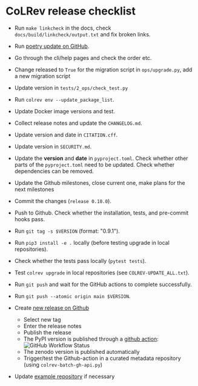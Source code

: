# CoLRev release checklist

- Run `make linkcheck` in the docs, check `docs/build/linkcheck/output.txt` and fix broken links.
- Run [poetry update on GitHub](https://github.com/CoLRev-Environment/colrev/actions/workflows/poetry_update.yml).
- Go through the cli/help pages and check the order etc.
- Change released to `True` for the migration script in `ops/upgrade.py`, add a new migration script
- Update version in `tests/2_ops/check_test.py`
- Run `colrev env --update_package_list`.
- Update Docker image versions and test.
- Collect release notes and update the `CHANGELOG.md`.
- Update version and date in `CITATION.cff`.
- Update version in `SECURITY.md`.
- Update the **version** and **date** in `pyproject.toml`. Check whether other parts of the `pyproject.toml` need to be updated. Check whether dependencies can be removed.
- Update the Github milestones, close current one, make plans for the next milestones
- Commit the changes (`release 0.10.0`).
- Push to Github. Check whether the installation, tests, and pre-commit hooks pass.
- Run `git tag -s $VERSION` (format: "0.9.1").
- Run `pip3 install -e .` locally (before testing upgrade in local repositories).
- Check whether the tests pass locally (``pytest tests``).
- Test `colrev upgrade` in local repositories (see `COLREV-UPDATE_ALL.txt`).
- Run `git push` and wait for the GitHub actions to complete successfully.
- Run `git push --atomic origin main $VERSION`.

- Create [new release on Github](https://github.com/CoLRev-Environment/colrev/releases/new)
    - Select new tag
    - Enter the release notes
    - Publish the release
    - The PyPI version is published through a [github action](https://github.com/CoLRev-Environment/colrev/actions/workflows/publish.yml):  ![GitHub Workflow Status](https://img.shields.io/github/actions/workflow/status/CoLRev-Ecosystem/colrev/publish.yml)
    - The zenodo version is published automatically
    - Trigger/test the Github-action in a curated metadata repository (using ``colrev-batch-gh-api.py``)

- Update [example repository](https://github.com/CoLRev-Environment/example) if necessary

